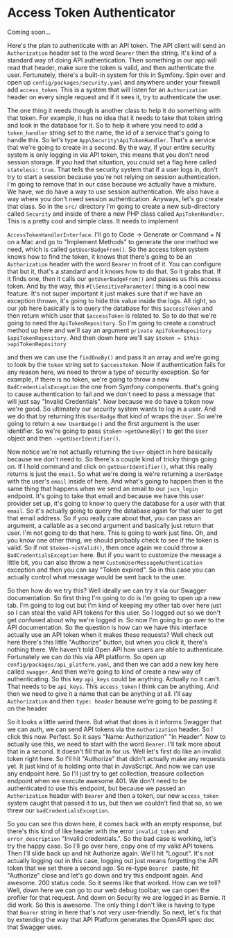 # Access Token Authenticator

Coming soon...

Here's the plan to authenticate with an API token. The API client will send an `Authorization` header set to the word `Bearer` then the string. It's kind of a standard way of doing API authentication. Then something in our app will read that header, make sure the token is valid, and then authenticate the user. Fortunately, there's a built-in system for this in Symfony. Spin over and open up `config/packages/security.yaml` and anywhere under your firewall add `access_token`. This is a system that will listen for an `Authorization` header on every single request and if it sees it, try to authenticate the user.

The one thing it needs though is another class to help it do something with that token. For example, it has no idea that it needs to take that token string and look in the database for it. So to help it where you need to add a `token_handler` string set to the name, the id of a service that's going to handle this. So let's type `App\Security\ApiTokenHandler`. That's a service that we're going to create in a second. By the way, if your entire security system is only logging in via API token, this means that you don't need session storage. If you had that situation, you could set a flag here called `stateless: true`. That tells the security system that if a user logs in, don't try to start a session because you're not relying on session authentication. I'm going to remove that in our case because we actually have a mixture. We have, we do have a way to use session authentication. We also have a way where you don't need session authentication. Anyways, let's go create that class. So in the `src/` directory I'm going to create a new sub-directory called `Security` and inside of there a new PHP class called `ApiTokenHandler`. This is a pretty cool and simple class. It needs to implement

`AccessTokenHandlerInterface`. I'll go to Code -> Generate or Command + N on a Mac and go to "Implement Methods" to generate the one method we need, which is called `getUserBadgeFrom()`. So the access token system knows how to find the token, it knows that there's going to be an `Authorization` header with the word `Bearer` in front of it. You can configure that but it, that's a standard and it knows how to do that. So it grabs that. If it finds one, then it calls our `getUserBadgeFrom()` and passes us this access token. And by the way, this `#[\SensitiveParameter]` thing is a cool new feature. It's not super important it just makes sure that if we have an exception thrown, it's going to hide this value inside the logs. All right, so our job here basically is to query the database for this `$accessToken` and then return which user that `$accessToken` is related to. So to do that we're going to need the `ApiTokenRepository`. So I'm going to create a construct method up here and we'll say an argument `private ApiTokenRepository $apiTokenRepository`. And then down here we'll say `$token = $this->apiTokenRepository`

and then we can use the `findOneBy()` and pass it an array and we're going to look by the `token` string set to `$accessToken`. Now if authentication fails for any reason here, we need to throw a type of security exception. So for example, if there is no token, we're going to throw a new `BadCredentialsException` the one from Symfony components. that's going to cause authentication to fail and we don't need to pass a message that will just say "Invalid Credentials". Now because we do have a token now we're good. So ultimately our security system wants to log in a user. And we do that by returning this `UserBadge` that kind of wraps the `User`. So we're going to return a `new UserBadge()` and the first argument is the user identifier. So we're going to pass `$token->getOwnedBy()` to get the `User` object and then `->getUserIdentifier()`.

Now notice we're not actually returning the `User` object in here basically because we don't need to. So there's a couple kind of tricky things going on. If I hold command and click on `getUserIdentifier()`, what this really returns is just the `email`. So what we're doing is we're returning a `UserBadge` with the user's `email` inside of here. And what's going to happen then is the same thing that happens when we send an email to our `json_login` endpoint. It's going to take that email and because we have this user provider set up, it's going to know to query the database for a user with that `email`. So it's actually going to query the database again for that user to get that email address. So if you really care about that, you can pass an argument, a callable as a second argument and basically just return that user. I'm not going to do that here. This is going to work just fine. Oh, and you know one other thing, we should probably check to see if the token is valid. So if not `$token->isValid()`, then once again we could throw a `BadCredentialsException` here. But if you want to customize the message a little bit, you can also throw a new `CustomUserMessageAuthentication` exception and then you can say "Token expired". So in this case you can actually control what message would be sent back to the user.

So then how do we try this? Well ideally we can try it via our Swagger documentation. So first thing I'm going to do is I'm going to open up a new tab. I'm going to log out but I'm kind of keeping my other tab over here just so I can steal the valid API tokens for this user. So I logged out so we don't get confused about why we're logged in. So now I'm going to go over to the API documentation. So the question is how can we have this interface actually use an API token when it makes these requests? Well check out here there's this little "Authorize" button, but when you click it, there's nothing there. We haven't told Open API how users are able to authenticate. Fortunately we can do this via API platform. So open up `config/packages/api_platform.yaml`, and then we can add a new key here called `swagger`. And then we're going to kind of create a new way of authenticating. So this key `api_keys` could be anything. Actually no it can't. That needs to be `api_keys`. This `access_token` I think can be anything. And then we need to give it a name that can be anything at all. I'll say `Authorization` and then `type: header` beause we're going to be passing it on the header

So it looks a little weird there. But what that does is it informs Swagger that we can auth, we can send API tokens via the `Authorization` header. So I click this now. Perfect. So it says "Name: Authorization" "In Header". Now to actually use this, we need to start with the word `Bearer`. I'll talk more about that in a second. It doesn't fill that in for us. Well let's first do like an invalid token right here. So I'll hit "Authorize" that didn't actually make any requests yet. It just kind of is holding onto that in JavaScript. And now we can use any endpoint here. So I'll just try to get collection, treasure collection endpoint when we execute awesome 401. We don't need to be authenticated to use this endpoint, but because we passed an `Authorization` header with `Bearer` and then a token, our new `access_token` system caught that passed it to us, but then we couldn't find that so, so we threw our
`badCredentialsException`.

So you can see this down here, it comes back with an empty response, but there's this kind of like header with the error `invalid_token` and `error_description` "Invalid credentials.". So the bad case is working, let's try the happy case. So I'll go over here, copy one of my valid API tokens. Then I'll slide back up and hit Authorize again. We'll hit "Logout". It's not actually logging out in this case, logging out just means forgetting the API token that we set there a second ago. So re-type `Bearer ` paste, hit "Authorize" close and let's go down and try this endpoint again. And awesome. 200 status code. So it seems like that worked. How can we tell? Well, down here we can go to our web debug toolbar, we can open the profiler for that request. And down on Security we are logged in as Bernie. It did work. So this is awesome. The only thing I don't like is having to type that `Bearer` string in here that's not very user-friendly. So next, let's fix that by extending the way that API Platform generates the OpenAPI spec doc that Swagger uses.
